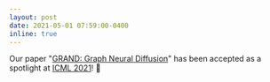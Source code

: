```yaml
---
layout: post
date: 2021-05-01 07:59:00-0400
inline: true
---
```


Our paper "[GRAND: Graph Neural Diffusion](https://arxiv.org/abs/2106.10934)" has been accepted as a spotlight at [ICML 2021](https://icml.cc/)! 🎉